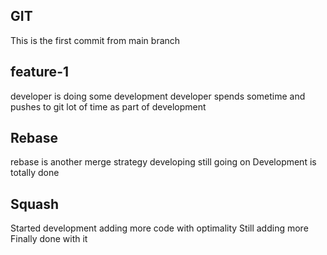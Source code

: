 ## GIT
This is the first commit from main branch

## feature-1
developer is doing some development
developer spends sometime and pushes to git lot of time as part of development

## Rebase
rebase is another merge strategy
developing still going on
Development is totally done

## Squash
Started development
adding more code with optimality
Still adding more
Finally done with it